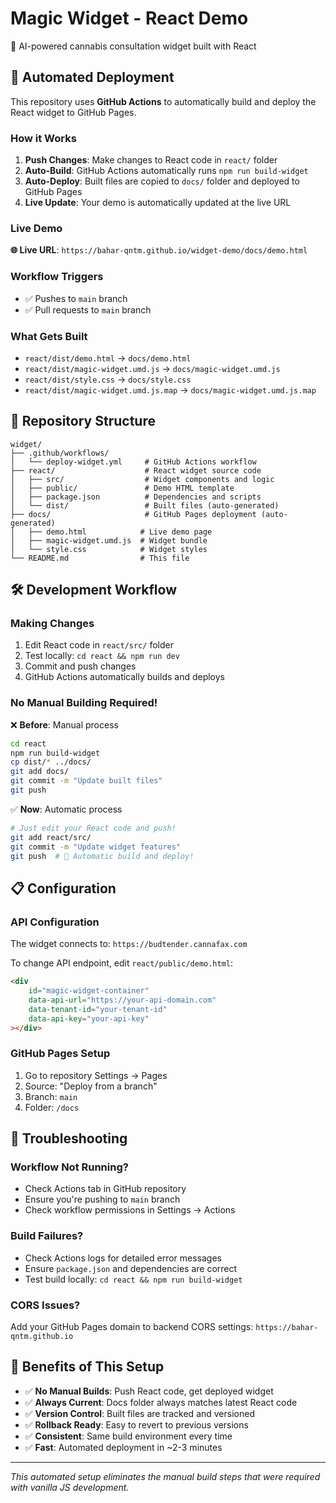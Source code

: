 # Magic Widget - React Demo

🧠 AI-powered cannabis consultation widget built with React

## 🚀 Automated Deployment

This repository uses **GitHub Actions** to automatically build and deploy the React widget to GitHub Pages.

### How it Works

1. **Push Changes**: Make changes to React code in `react/` folder
2. **Auto-Build**: GitHub Actions automatically runs `npm run build-widget`
3. **Auto-Deploy**: Built files are copied to `docs/` folder and deployed to GitHub Pages
4. **Live Update**: Your demo is automatically updated at the live URL

### Live Demo

**🌐 Live URL**: `https://bahar-qntm.github.io/widget-demo/docs/demo.html`

### Workflow Triggers

- ✅ Pushes to `main` branch
- ✅ Pull requests to `main` branch

### What Gets Built

- `react/dist/demo.html` → `docs/demo.html`
- `react/dist/magic-widget.umd.js` → `docs/magic-widget.umd.js`
- `react/dist/style.css` → `docs/style.css`
- `react/dist/magic-widget.umd.js.map` → `docs/magic-widget.umd.js.map`

## 📁 Repository Structure

```
widget/
├── .github/workflows/
│   └── deploy-widget.yml     # GitHub Actions workflow
├── react/                    # React widget source code
│   ├── src/                  # Widget components and logic
│   ├── public/               # Demo HTML template
│   ├── package.json          # Dependencies and scripts
│   └── dist/                 # Built files (auto-generated)
├── docs/                     # GitHub Pages deployment (auto-generated)
│   ├── demo.html            # Live demo page
│   ├── magic-widget.umd.js  # Widget bundle
│   └── style.css            # Widget styles
└── README.md                # This file
```

## 🛠️ Development Workflow

### Making Changes

1. Edit React code in `react/src/` folder
2. Test locally: `cd react && npm run dev`
3. Commit and push changes
4. GitHub Actions automatically builds and deploys

### No Manual Building Required!

❌ **Before**: Manual process
```bash
cd react
npm run build-widget
cp dist/* ../docs/
git add docs/
git commit -m "Update built files"
git push
```

✅ **Now**: Automatic process
```bash
# Just edit your React code and push!
git add react/src/
git commit -m "Update widget features"
git push  # 🎉 Automatic build and deploy!
```

## 📋 Configuration

### API Configuration

The widget connects to: `https://budtender.cannafax.com`

To change API endpoint, edit `react/public/demo.html`:
```html
<div 
    id="magic-widget-container"
    data-api-url="https://your-api-domain.com"
    data-tenant-id="your-tenant-id"
    data-api-key="your-api-key"
></div>
```

### GitHub Pages Setup

1. Go to repository Settings → Pages
2. Source: "Deploy from a branch"
3. Branch: `main`
4. Folder: `/docs`

## 🔧 Troubleshooting

### Workflow Not Running?
- Check Actions tab in GitHub repository
- Ensure you're pushing to `main` branch
- Check workflow permissions in Settings → Actions

### Build Failures?
- Check Actions logs for detailed error messages
- Ensure `package.json` and dependencies are correct
- Test build locally: `cd react && npm run build-widget`

### CORS Issues?
Add your GitHub Pages domain to backend CORS settings:
`https://bahar-qntm.github.io`

## 🎯 Benefits of This Setup

- ✅ **No Manual Builds**: Push React code, get deployed widget
- ✅ **Always Current**: Docs folder always matches latest React code
- ✅ **Version Control**: Built files are tracked and versioned
- ✅ **Rollback Ready**: Easy to revert to previous versions
- ✅ **Consistent**: Same build environment every time
- ✅ **Fast**: Automated deployment in ~2-3 minutes

---

*This automated setup eliminates the manual build steps that were required with vanilla JS development.*
